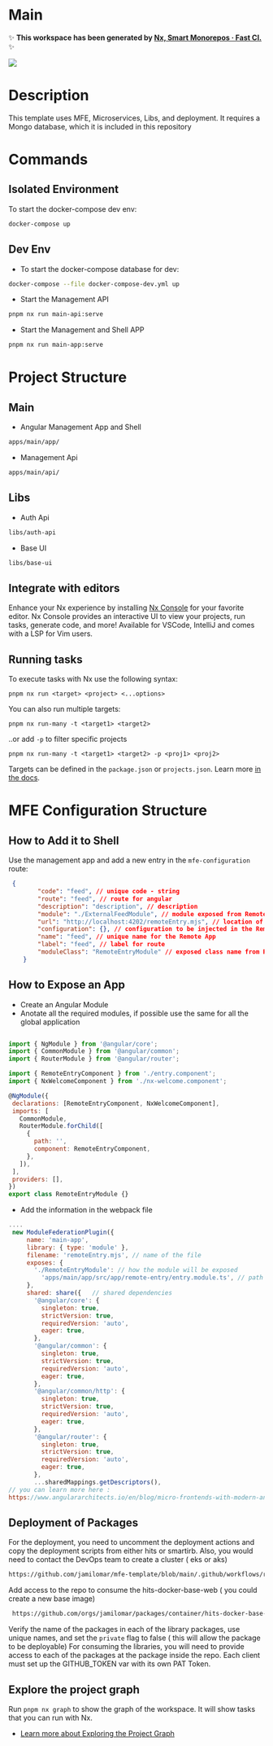 # Main


✨ **This workspace has been generated by [Nx, Smart Monorepos · Fast CI.](https://nx.dev)** ✨

<img src="./docs/images/apps.drawio.png" />

# Description

This template uses MFE, Microservices, Libs, and deployment. It requires a Mongo database, which it is included in this repository

# Commands

## Isolated Environment
To start the docker-compose dev env:

```sh
docker-compose up
```

## Dev Env

- To start the docker-compose database for dev:
```sh
docker-compose --file docker-compose-dev.yml up
```
- Start the Management API
```sh
pnpm nx run main-api:serve
```

- Start the Management and Shell APP
```sh
pnpm nx run main-app:serve
```


# Project Structure

## Main
- Angular Management App and Shell
```sh
apps/main/app/
```
- Management Api
```sh
apps/main/api/
```
## Libs
- Auth Api
```sh
libs/auth-api
```
- Base UI
```sh
libs/base-ui
```


## Integrate with editors

Enhance your Nx experience by installing [Nx Console](https://nx.dev/nx-console) for your favorite editor. Nx Console
provides an interactive UI to view your projects, run tasks, generate code, and more! Available for VSCode, IntelliJ and
comes with a LSP for Vim users.



## Running tasks



To execute tasks with Nx use the following syntax:

```
pnpm nx run <target> <project> <...options>
```

You can also run multiple targets:

```
pnpm nx run-many -t <target1> <target2>
```

..or add `-p` to filter specific projects

```
pnpm nx run-many -t <target1> <target2> -p <proj1> <proj2>
```

Targets can be defined in the `package.json` or `projects.json`. Learn more [in the docs](https://nx.dev/features/run-tasks).



# MFE Configuration Structure

## How to Add it to Shell

Use the management app and add a new entry in the `mfe-configuration` route:

```json
 {
        "code": "feed", // unique code - string
        "route": "feed", // route for angular
        "description": "description", // description
        "module": "./ExternalFeedModule", // module exposed from Remote App
        "url": "http://localhost:4202/remoteEntry.mjs", // location of the Remote App
        "configuration": {}, // configuration to be injected in the Remote App
        "name": "feed", // unique name for the Remote App
        "label": "feed", // label for route
        "moduleClass": "RemoteEntryModule" // exposed class name from Remote App
    }
```
## How to Expose an App

 - Create an Angular Module
 - Anotate all the required modules, if possible use the same for all the global application
 ```js

import { NgModule } from '@angular/core';
import { CommonModule } from '@angular/common';
import { RouterModule } from '@angular/router';

import { RemoteEntryComponent } from './entry.component';
import { NxWelcomeComponent } from './nx-welcome.component';

@NgModule({
  declarations: [RemoteEntryComponent, NxWelcomeComponent],
  imports: [
    CommonModule,
    RouterModule.forChild([
      {
        path: '',
        component: RemoteEntryComponent,
      },
    ]),
  ],
  providers: [],
})
export class RemoteEntryModule {}

 ```
 - Add the information in the webpack file 

 ```js
....
  new ModuleFederationPlugin({
      name: 'main-app',
      library: { type: 'module' },
      filename: 'remoteEntry.mjs', // name of the file 
      exposes: {
        './RemoteEntryModule': // how the module will be exposed
          'apps/main/app/src/app/remote-entry/entry.module.ts', // path to module
      },
      shared: share({   // shared dependencies
        '@angular/core': {
          singleton: true,
          strictVersion: true,
          requiredVersion: 'auto',
          eager: true,
        },
        '@angular/common': {
          singleton: true,
          strictVersion: true,
          requiredVersion: 'auto',
          eager: true,
        },
        '@angular/common/http': {
          singleton: true,
          strictVersion: true,
          requiredVersion: 'auto',
          eager: true,
        },
        '@angular/router': {
          singleton: true,
          strictVersion: true,
          requiredVersion: 'auto',
          eager: true,
        },
        ...sharedMappings.getDescriptors(),
// you can learn more here : 
https://www.angulararchitects.io/en/blog/micro-frontends-with-modern-angular-part-1-standalone-and-esbuild/
 ```
## Deployment of Packages

For the deployment, you need to uncomment the deployment actions and copy the deployment scripts from either hits or smartirb. Also, you would need to contact the DevOps team to create a cluster ( eks or aks) 

```sh
https://github.com/jamilomar/mfe-template/blob/main/.github/workflows/release.yaml#L65
```

Add access to the repo to consume the hits-docker-base-web ( you could create a new base image)
```sh
 https://github.com/orgs/jamilomar/packages/container/hits-docker-base-web/settings
 ```
Verify the name of the packages in each of the library packages, use unique names, and set the `private` flag to false ( this will allow the package to be deployable) 
For consuming the libraries, you will need to provide access to each of the packages at the package inside the repo. Each client must set up the GITHUB_TOKEN var with its own PAT Token. 

## Explore the project graph

Run `pnpm nx graph` to show the graph of the workspace.
It will show tasks that you can run with Nx.

- [Learn more about Exploring the Project Graph](https://nx.dev/core-features/explore-graph)

